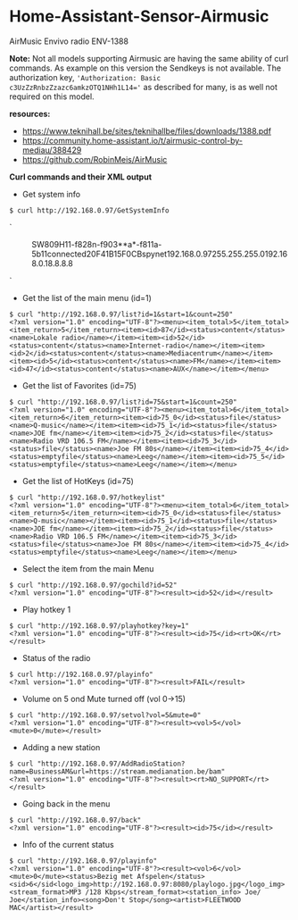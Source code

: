 # Home-Assistant-Sensor-Airmusic
AirMusic Envivo radio ENV-1388

**Note:**
Not all models supporting Airmusic are having the same ability of curl commands. As example on this version the Sendkeys is not available.
The authorization key, `'Authorization: Basic c3UzZzRnbzZzazc6amkzOTQ1NHh1L14='` as described for many, is as well not required on this model.

**resources:**
* https://www.teknihall.be/sites/teknihallbe/files/downloads/1388.pdf
* https://community.home-assistant.io/t/airmusic-control-by-mediau/388429
* https://github.com/RobinMeis/AirMusic

**Curl commands and their XML output**

* Get system info
```
$ curl http://192.168.0.97/GetSystemInfo
```
`
<?xml version="1.0" encoding="UTF-8"?><menu><SW_Ver>SW809H11-f828n-f903**a*-f811a-5b11</SW_Ver><wifi_info><status>connected</status><MAC>20F41B15F0CB</MAC><SSID>spynet</SSID><IP>192.168.0.97</IP><Subnet>255.255.255.0</Subnet><Gateway>192.168.0.1</Gateway ><DNS1>8.8.8.8</DNS1><DNS2></DNS2></wifi_info></menu>
`

* Get the list of the main menu (id=1)
```
$ curl "http://192.168.0.97/list?id=1&start=1&count=250"
<?xml version="1.0" encoding="UTF-8"?><menu><item_total>5</item_total><item_return>5</item_return><item><id>87</id><status>content</status><name>Lokale radio</name></item><item><id>52</id><status>content</status><name>Internet-radio</name></item><item><id>2</id><status>content</status><name>Mediacentrum</name></item><item><id>5</id><status>content</status><name>FM</name></item><item><id>47</id><status>content</status><name>AUX</name></item></menu>
```

* Get the list of Favorites (id=75)
```
$ curl "http://192.168.0.97/list?id=75&start=1&count=250"
<?xml version="1.0" encoding="UTF-8"?><menu><item_total>6</item_total><item_return>6</item_return><item><id>75_0</id><status>file</status><name>Q-music</name></item><item><id>75_1</id><status>file</status><name>JOE fm</name></item><item><id>75_2</id><status>file</status><name>Radio VRD 106.5 FM</name></item><item><id>75_3</id><status>file</status><name>Joe FM 80s</name></item><item><id>75_4</id><status>emptyfile</status><name>Leeg</name></item><item><id>75_5</id><status>emptyfile</status><name>Leeg</name></item></menu>
```

* Get the list of HotKeys (id=75)
```
$ curl "http://192.168.0.97/hotkeylist"
<?xml version="1.0" encoding="UTF-8"?><menu><item_total>6</item_total><item_return>5</item_return><item><id>75_0</id><status>file</status><name>Q-music</name></item><item><id>75_1</id><status>file</status><name>JOE fm</name></item><item><id>75_2</id><status>file</status><name>Radio VRD 106.5 FM</name></item><item><id>75_3</id><status>file</status><name>Joe FM 80s</name></item><item><id>75_4</id><status>emptyfile</status><name>Leeg</name></item></menu>
```

* Select the item from the main Menu
```
$ curl "http://192.168.0.97/gochild?id=52"
<?xml version="1.0" encoding="UTF-8"?><result><id>52</id></result>
```

* Play hotkey 1
```
$ curl "http://192.168.0.97/playhotkey?key=1"           
<?xml version="1.0" encoding="UTF-8"?><result><id>75</id><rt>OK</rt></result>
```

* Status of the radio
```
$ curl http://192.168.0.97/playinfo"
<?xml version="1.0" encoding="UTF-8"?><result>FAIL</result>
```

* Volume on 5 ond Mute turned off (vol 0->15)
```
$ curl "http://192.168.0.97/setvol?vol=5&mute=0"
<?xml version="1.0" encoding="UTF-8"?><result><vol>5</vol><mute>0</mute></result>
```

* Adding a new station
```
$ curl "http://192.168.0.97/AddRadioStation?name=BusinessAM&url=https://stream.medianation.be/bam"
<?xml version="1.0" encoding="UTF-8"?><result><rt>NO_SUPPORT</rt></result>
```

* Going back in the menu
```
$ curl "http://192.168.0.97/back"                        
<?xml version="1.0" encoding="UTF-8"?><result><id>75</id></result>
```

* Info of the current status
```
$ curl "http://192.168.0.97/playinfo"                    
<?xml version="1.0" encoding="UTF-8"?><result><vol>6</vol><mute>0</mute><status>Bezig met Afspelen</status><sid>6</sid<logo_img>http://192.168.0.97:8080/playlogo.jpg</logo_img><stream_format>MP3 /128 Kbps</stream_format><station_info> Joe/ Joe</station_info><song>Don't Stop</song><artist>FLEETWOOD MAC</artist></result>
```
